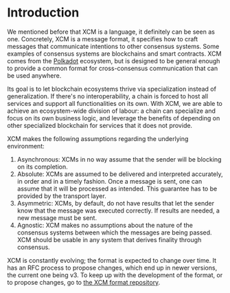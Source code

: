 # Introduction

We mentioned before that XCM is a language, it definitely can be seen as one.
Concretely, XCM is a message format, it specifies how to craft messages that communicate intentions to other consensus systems.
Some examples of consensus systems are blockchains and smart contracts.
XCM comes from the [Polkadot](https://polkadot.network/) ecosystem, but is designed to be general enough to provide a common format for cross-consensus communication that can be used anywhere.

Its goal is to let blockchain ecosystems thrive via specialization instead of generalization.
If there's no interoperability, a chain is forced to host all services and support all functionalities on its own.
With XCM, we are able to achieve an ecosystem-wide division of labour: a chain can specialize and focus on its own business logic, and leverage the benefits of depending on other specialized blockchain for services that it does not provide.

XCM makes the following assumptions regarding the underlying environment:
1. Asynchronous: XCMs in no way assume that the sender will be blocking on its completion.
2. Absolute: XCMs are assumed to be delivered and interpreted accurately, in order and in a timely fashion. Once a message is sent, one can assume that it will be processed as intended. This guarantee has to be provided by the transport layer.
3. Asymmetric: XCMs, by default, do not have results that let the sender know that the message was executed correctly. If results are needed, a new message must be sent.
4. Agnostic: XCM makes no assumptions about the nature of the consensus systems between which the messages are being passed. XCM should be usable in any system that derives finality through consensus.

XCM is constantly evolving; the format is expected to change over time.
It has an RFC process to propose changes, which end up in newer versions, the current one being v3.
To keep up with the development of the format, or to propose changes, go to [the XCM format repository](https://github.com/paritytech/xcm-format).

